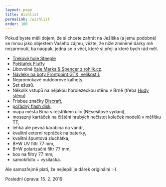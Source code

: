 ```yaml
---
layout: page
title: Wishlist
permalink: /wishlist
order: 100
---
```


Pokud byste měli dojem, že si chcete zahrát na Ježíška (a jemu podobné) se mnou
jako objektem Vašeho zájmu, vězte, že níže zmíněné dárky mě nezarmoutí, ba
naopak, jedná se o věci, které si přeji a které bych rád měl.

 * [Trekové hole Steeple](https://www.huskycz.cz/trekove-hole-steeple-cervena)
 * [Polštářek Fluffy](https://www.huskycz.cz/fluffy-tm-modra)
 * Libovolné [čaje Marks & Spencer z rohlik.cz](https://www.rohlik.cz/c300108007-caj/znacka/marks-spencer).
 * [Návleky na boty Frontpoint GTX, velikost L](https://www.hudy.cz/navleky/black-diamond-frontpoint-gtx,32606-black.html)
 * Nepromokavé outdoorové kalhoty.
 * Set ešusů.
 * Několik vstupů na nějakou horolezeckou stěnu v Brně (třeba
   [Hudy stěnu](http://www.hudysteny.cz/brno/cenik/vstupne-a-permanentky))
 * Frisbee značky [Discraft](http://www.discraft.com/),
 * [pořádný flash
   disk](https://www.tsbohemia.cz/corsair-flash-voyager-gt-usb3-0-64gb-240-100mb-s-gumovy-povrch_d193354.html),
 * mapa města Brna s rejstříkem ulic (NEsešitové vydání),
 * mosazný kartáček na čištění hrubých nečistot koleček modelů v měřítku TT,
 * lehká ale pevná karabina na vandr,
 * kvalitní externí repráček na baterky,
 * kvalitní špuntová sluchátka,
 * B+W UV filtr 77 mm,
 * B+W polarizační filtr 77 mm,
 * box na filtry 77 mm,
 * samokřídlo + vysílačka.

Ale samozřejmě platí, že nejlepší je dárek originální :-).

Poslední úprava: 15. 2. 2019
